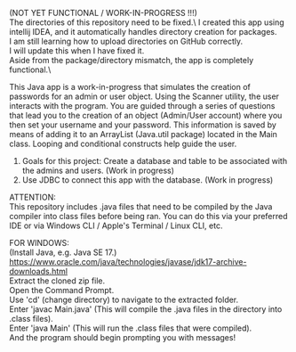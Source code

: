 (NOT YET FUNCTIONAL / WORK-IN-PROGRESS !!!)\
The directories of this repository need to be fixed.\ 
I created this app using intellij IDEA, and it automatically handles directory creation for packages.\
I am still learning how to upload directories on GitHub correctly.\
I will update this when I have fixed it.\
Aside from the package/directory mismatch, the app is completely functional.\

This Java app is a work-in-progress that simulates the creation of passwords for an admin or user object. Using the Scanner utility, the user interacts with the program.
You are guided through a series of questions that lead you to the creation of an object (Admin/User account) where you then set your username and your password.
This information is saved by means of adding it to an ArrayList (Java.util package) located in the Main class. Looping and conditional constructs help guide the user.

1. Goals for this project: Create a database and table to be associated with the admins and users. (Work in progress)
2. Use JDBC to connect this app with the database. (Work in progress)

ATTENTION:\
This repository includes .java files that need to be compiled by the Java compiler into class files before being ran.
You can do this via your preferred IDE or via Windows CLI / Apple's Terminal / Linux CLI, etc.

FOR WINDOWS:\
(Install Java, e.g. Java SE 17.)\
https://www.oracle.com/java/technologies/javase/jdk17-archive-downloads.html \
Extract the cloned zip file.\
Open the Command Prompt.\
Use 'cd' (change directory) to navigate to the extracted folder.\
Enter 'javac Main.java' (This will compile the .java files in the directory into .class files).\
Enter 'java Main' (This will run the .class files that were compiled).\
And the program should begin prompting you with messages!
